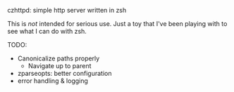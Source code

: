 czhttpd: simple http server written in zsh

This is *not* intended for serious use. Just a toy that I've been playing with to see what I can do with zsh.

TODO:
- Canonicalize paths properly
    - Navigate up to parent
- zparseopts: better configuration
- error handling & logging
